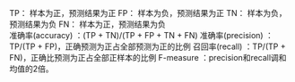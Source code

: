 TP： 样本为正，预测结果为正
FP： 样本为负，预测结果为正
TN： 样本为负，预测结果为负
FN： 样本为正，预测结果为负<br>
准确率(accuracy) ：(TP + TN)/(TP + FP + TN + FN)
准确率(precision) ：TP/(TP + FP)，正确预测为正占全部预测为正的比例
召回率(recall) ：TP/(TP + FN)，正确比预测为正占全部正样本的比例
F-measure ：precision和recall调和均值的2倍。
